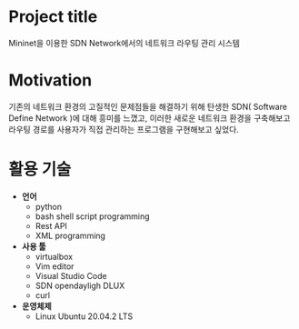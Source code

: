 # Project title

Mininet을 이용한 SDN Network에서의 네트워크 라우팅 관리 시스템

# Motivation

기존의 네트워크 환경의 고질적인 문제점들을 해결하기 위해 탄생한 SDN( Software Define Network )에 대해 흥미를 느꼈고,
이러한 새로운 네트워크 환경을 구축해보고 라우팅 경로를 사용자가 직접 관리하는 프로그램을 구현해보고 싶었다.

# 활용 기술
+ **언어**
  + python
  + bash shell script programming
  + Rest API
  + XML programming
+ **사용 툴**
  + virtualbox
  + Vim editor
  + Visual Studio Code
  + SDN opendayligh DLUX
  + curl
+ **운영체제**
  + Linux Ubuntu 20.04.2 LTS
